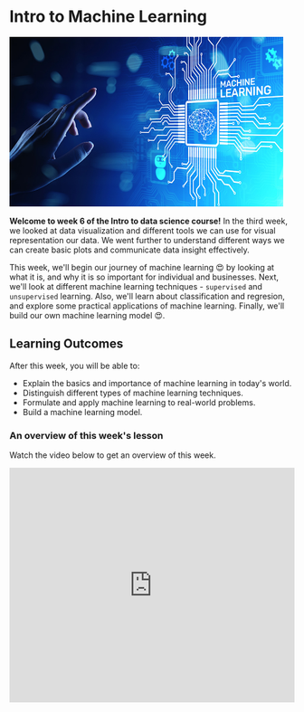 # Intro to Machine Learning

<img src="./intro-to-ml/ml/Intro-to-ml.jpeg" width="96%" height="300px">

**Welcome to week 6 of the Intro to data science course!** In the third week, we looked at data visualization and different tools we can use for visual representation our data. We went further to understand different ways we can create basic plots and communicate data insight effectively. 

This week, we'll begin our journey of machine learning 😍 by looking at what it is, and why it is so important for individual and businesses. Next, we'll look at different machine learning techniques - `supervised` and `unsupervised` learning. Also, we'll learn about classification and regresion, and explore some practical applications of machine learning. Finally, we'll build our own machine learning model 😍.


## Learning Outcomes

After this week, you will be able to:

- Explain the basics and importance of machine learning in today's world.
- Distinguish different types of machine learning techniques.
- Formulate and apply machine learning to real-world problems.
- Build a machine learning model.


### An overview of this week's lesson

<aside>

Watch the video below to get an overview of this week.

</aside>
<div style="position: relative; padding-bottom: 56.25%; height: 0;"><iframe width="100%" height="415" src="https://www.youtube.com/embed/JZC2o8ISLFw?si=u4N2zMLCzBlKvdwP" title="Linking your CSS" frameborder="0" allow="accelerometer; autoplay; clipboard-write; encrypted-media; gyroscope; picture-in-picture" allowfullscreen></iframe></div>
